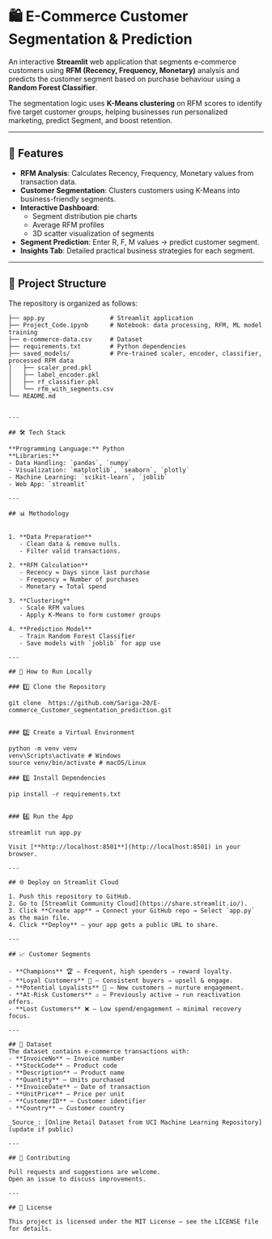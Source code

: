 # 🛍️ E-Commerce Customer Segmentation & Prediction

An interactive **Streamlit** web application that segments e‑commerce customers using **RFM (Recency, Frequency, Monetary)** analysis and predicts the customer segment based on purchase behaviour using a **Random Forest Classifier**.

The segmentation logic uses **K-Means clustering** on RFM scores to identify five target customer groups, helping businesses run personalized marketing, predict Segment, and boost retention.

---

## 📌 Features

- **RFM Analysis**: Calculates Recency, Frequency, Monetary values from transaction data.
- **Customer Segmentation**: Clusters customers using K-Means into business-friendly segments.
- **Interactive Dashboard**:
  - Segment distribution pie charts
  - Average RFM profiles
  - 3D scatter visualization of segments
- **Segment Prediction**: Enter R, F, M values → predict customer segment.
- **Insights Tab**: Detailed practical business strategies for each segment.

---
## 📂 Project Structure

The repository is organized as follows:

```plaintext
├── app.py                  # Streamlit application
├── Project_Code.ipynb      # Notebook: data processing, RFM, ML model training
├── e-commerce-data.csv     # Dataset
├── requirements.txt        # Python dependencies
├── saved_models/           # Pre-trained scaler, encoder, classifier, processed RFM data
│   ├── scaler_pred.pkl
│   ├── label_encoder.pkl
│   ├── rf_classifier.pkl
│   └── rfm_with_segments.csv
└── README.md


---

## 🛠 Tech Stack

**Programming Language:** Python  
**Libraries:**  
- Data Handling: `pandas`, `numpy`  
- Visualization: `matplotlib`, `seaborn`, `plotly`  
- Machine Learning: `scikit-learn`, `joblib`  
- Web App: `streamlit`  

---

## 📊 Methodology


1. **Data Preparation**
   - Clean data & remove nulls.
   - Filter valid transactions.

2. **RFM Calculation**
   - Recency = Days since last purchase  
   - Frequency = Number of purchases  
   - Monetary = Total spend

3. **Clustering**
   - Scale RFM values  
   - Apply K-Means to form customer groups

4. **Prediction Model**
   - Train Random Forest Classifier  
   - Save models with `joblib` for app use

---

## 🚀 How to Run Locally

### 1️⃣ Clone the Repository

git clone  https://github.com/Sariga-20/E-commerce_Customer_segmentation_prediction.git


### 2️⃣ Create a Virtual Environment 

python -m venv venv
venv\Scripts\activate # Windows
source venv/bin/activate # macOS/Linux

### 3️⃣ Install Dependencies

pip install -r requirements.txt


### 4️⃣ Run the App

streamlit run app.py

Visit [**http://localhost:8501**](http://localhost:8501) in your browser.

---

## 🌐 Deploy on Streamlit Cloud

1. Push this repository to GitHub.
2. Go to [Streamlit Community Cloud](https://share.streamlit.io/).
3. Click **Create app** → Connect your GitHub repo → Select `app.py` as the main file.
4. Click **Deploy** — your app gets a public URL to share.

---

## 📈 Customer Segments

- **Champions** 🏆 – Frequent, high spenders ⇒ reward loyalty.
- **Loyal Customers** 💎 – Consistent buyers ⇒ upsell & engage.
- **Potential Loyalists** 🌱 – New customers ⇒ nurture engagement.
- **At-Risk Customers** ⚠️ – Previously active ⇒ run reactivation offers.
- **Lost Customers** ❌ – Low spend/engagement ⇒ minimal recovery focus.

---

## 📄 Dataset
The dataset contains e‑commerce transactions with:
- **InvoiceNo** – Invoice number  
- **StockCode** – Product code  
- **Description** – Product name  
- **Quantity** – Units purchased  
- **InvoiceDate** – Date of transaction  
- **UnitPrice** – Price per unit  
- **CustomerID** – Customer identifier  
- **Country** – Customer country  

_Source_: [Online Retail Dataset from UCI Machine Learning Repository] (update if public)

---

## 🤝 Contributing

Pull requests and suggestions are welcome.  
Open an issue to discuss improvements.

---

## 📜 License

This project is licensed under the MIT License — see the LICENSE file for details.

